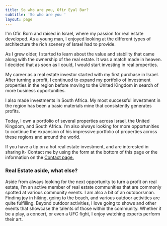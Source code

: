 ```yaml
---
title: So who are you, Ofir Eyal Bar?
subtitle: 'So who are you '
layout: page
---
```


I'm Ofir. Born and raised in Israel, where my passion for real estate developed. As a young man, I enjoyed looking at the different types of architecture the rich scenery of Israel had to provide.

As I grew older, I started to learn about the value and stability that came along with the ownership of the real estate. It was a match made in heaven. I decided that as soon as I could, I would start investing in real properties.

My career as a real estate investor started with my first purchase in Israel. After turning a profit, I continued to expand my portfolio of investment properties in the region before moving to the United Kingdom in search of more business opportunities.

I also made investments in South Africa. My most successful investment in the region has been a basic materials mine that consistently generates profits.

Today, I own a portfolio of several properties across Israel, the United Kingdom, and South Africa. I’m also always looking for more opportunities to continue the expansion of his impressive portfolio of properties across these regions and around the world.

If you have a tip on a hot real estate investment, and are interested in sharing it- Contact me by using the form at the bottom of this page or the information on the [Contact page.](https://www.linkedin.com/in/ofir-eyal-bar-074307181/?originalSubdomain=uk)

### Real Estate aside, what else?

Aside from always looking for the next opportunity to turn a profit on real estate, I’m an active member of real estate communities that are commonly spotted at various community events.
I am also a bit of an outdoorsman. Finding joy in hiking, going to the beach, and various outdoor activities are quite fulfilling.
Beyond outdoor activities, I love going to shows and other events that showcase the talents of those within the community. Whether it be a play, a concert, or even a UFC fight, I enjoy watching experts perform their art.